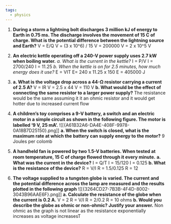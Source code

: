 ```yaml
---
tags:
  - physics
---
```


1. **During a storm a lightning bolt discharges 3 million kJ of energy to Earth in 0.75 ms. The discharge involves the movement of 15 C of charge. What is the potential difference between the lightning source and Earth?**
V = E/Q
V = (3 x 10^6) / 15
V = 200000
V = 2 x 10^5 V
2. **An electric kettle operating off a 240-V power supply uses 2.7 kW when boiling water.**
*a. What is the current in the kettle?*
I = P/V
I = 2700/240
I = 11.25
*b. When the kettle is on for 2.5 minutes, how much energy does it use?*
E = VIT
E= 240 x 11.25 x 150
E = 405000 J
3. **a. What is the voltage drop across a 44-Ω resistor carrying a current of 2.5 A?**
V = IR
V = 2.5 x 44
V = 110 V
	**b. What would be the effect of connecting the same resistor to a larger power supply?**
The resistance would be the same assuming it it an ohmic resistor and it would get hotter due to increased current flow

4. **A children’s toy comprises a 9-V battery, a switch and an electric motor in a simple circuit as shown in the**
**following ﬁgure. The motor is labelled ‘9 V, 25 mA’.**
![[{A61B32A6-DA4E-408F-9978-0A18B7D25150}.png]]
**a. When the switch is closed, what is the maximum rate at which the battery can supply energy to the motor?**
9 Joules per colomb

5. **A handheld fan is powered by two 1.5-V batteries. When tested at room temperature, 15 C of charge ﬂowed  through it every minute.**
**a. What was the current in the device?**
I = Q/T
I = 15/120
I = 0.125
**b. What is the resistance of the device?**
R = V/I
R = 1.5/0.125
R = 12
1. **The voltage supplied to a tungsten globe is varied. The current and the potential difference across the lamp are measured and the results plotted in the following graph**
![[{3264CD27-7B3B-4F4D-8002-3043B96AAE6F}.png]]
**a. Calculate the resistance of the globe when the current is 0.2 A.**
V = 2
R = V/I
R = 2/0.2
R = 10 ohms
**b. Would you describe the globe as ohmic or non-ohmic? Justify your answer.**
Non ohmic as the graph is not linear as the resistance exponentially increases as voltage increasesT